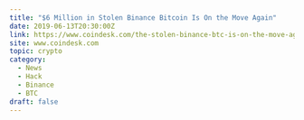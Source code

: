 ```yaml
---
title: "$6 Million in Stolen Binance Bitcoin Is On the Move Again"
date: 2019-06-13T20:30:00Z
link: https://www.coindesk.com/the-stolen-binance-btc-is-on-the-move-again?utm_medium=RSS&utm_source=hune
site: www.coindesk.com
topic: crypto
category:
  - News
  - Hack
  - Binance
  - BTC
draft: false
---
```

